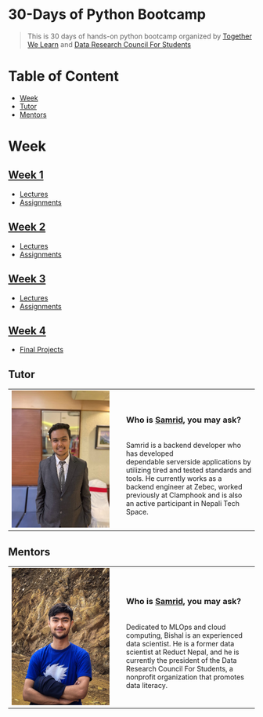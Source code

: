 # 30-Days of Python Bootcamp
> This is 30 days of hands-on python bootcamp organized by [Together We Learn](https://www.facebook.com/togetherwelearn22) and [Data Research Council For Students](https://www.facebook.com/profile.php?id=100077228320202)


# Table of Content
* [Week](#week)
* [Tutor](#tutor)
* [Mentors](#mentors)

# Week

## [Week 1](https://github.com/drcfsorg/TWL_DRCFS_30DaysPythonBootcamp/tree/main/Week%201)

- [Lectures](https://github.com/drcfsorg/TWL_DRCFS_30DaysPythonBootcamp/tree/main/Week%201/lectures)
- [Assignments](https://github.com/drcfsorg/TWL_DRCFS_30DaysPythonBootcamp/tree/main/Week%201/Assignments)


## [Week 2](https://github.com/drcfsorg/TWL_DRCFS_30DaysPythonBootcamp/tree/main/Week%202)

- [Lectures](https://github.com/drcfsorg/TWL_DRCFS_30DaysPythonBootcamp/tree/main/Week%202/lectures)
- [Assignments](https://github.com/drcfsorg/TWL_DRCFS_30DaysPythonBootcamp/tree/main/Week%202/Assignments)
  
  
## [Week 3](https://github.com/drcfsorg/TWL_DRCFS_30DaysPythonBootcamp/tree/main/Week%203)

- [Lectures](https://github.com/drcfsorg/TWL_DRCFS_30DaysPythonBootcamp/tree/main/Week%203/lectures)
- [Assignments](https://github.com/drcfsorg/TWL_DRCFS_30DaysPythonBootcamp/tree/main/Week%203/Assignments)


## [Week 4](https://github.com/drcfsorg/TWL_DRCFS_30DaysPythonBootcamp/tree/main/Week%204)

- [Final Projects](https://github.com/drcfsorg/TWL_DRCFS_30DaysPythonBootcamp/tree/main/Week%204/FInal%20Project)


## Tutor

<table >
  <tr>
    <td width="220px"><img src="/imgs/Samrid Pandit.jpg" alt="Samrid Pandit" width="200" height="280" /></td>
    <td><h3>Who is <a href="https://github.com/CaffeineDuck">Samrid</a>, you may ask?</h3> <br>
Samrid is a backend developer who has developed <br> dependable serverside applications by utilizing tired and tested standards and tools. He currently works as a backend engineer at Zebec, worked previously at Clamphook and is also an active participant in Nepali Tech Space.</td>
  </tr>
</table>


## Mentors

<table >
  <tr>
    <td width="220px"><img src="/imgs/reduced_image.jpg" alt="Bishal Kharal" width="200" height="280" /></td>
    <td><h3>Who is <a href="https://github.com/kbshal">Samrid</a>, you may ask?</h3> <br>
Dedicated to MLOps and cloud computing, Bishal is an experienced data scientist. He is a former data scientist at Reduct Nepal, and he is currently the president of the Data Research Council For Students, a nonprofit organization that promotes data literacy.</td>
  </tr>
</table>
